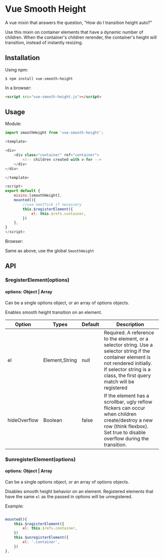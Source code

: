 
# Vue Smooth Height
A vue mixin that answers the question, "How do I transition height auto?"

Use this mixin on container elements that have a dynamic number of children. When the container's children rerender, the container's height will transition, instead of instantly resizing.
<!-- 
## Demo
https://jsfiddle.net/axfwg1L0/2/ -->

## Installation

Using npm:
```shell
$ npm install vue-smooth-height
```

In a browser:
```html
<script src="vue-smooth-height.js"></script>
```

## Usage

Module:

```javascript
import smoothHeight from 'vue-smooth-height';

<template>

<div>
    <div class="container" ref="container">
        <!-- children created with v-for -->
    </div>
</div>

</template>

<script>
export default {
    mixins:[smoothHeight],
    mounted(){
        //use nextTick if necessary
        this.$registerElement({
            el: this.$refs.container,
        })
    },
}
</script>
```
Browser:

Same as above, use the global `SmoothHeight`


## API
### $registerElement(options)
#### options: Object | Array

Can be a single options object,
or an array of options objects.

Enables smooth height transition on an element.


**Option**|**Types**|**Default**|**Description**
-----|-----|-----|-----
el|Element,String|null|Required. A reference to the element, or a selector string. Use a selector string if the container element is not rendered initially. If selector string is a class, the first query match will be registered
hideOverflow|Boolean|false|If the element has a scrollbar, ugly reflow flickers can occur when children create/destroy a new row (think flexbox). Set true to disable overflow during the transition.


### $unregisterElement(options)
#### options: Object | Array

Can be a single options object,
or an array of options objects.

Disables smooth height behavior on an element. Registered elements that have the same `el` as the passed in options will be unregistered. 

Example:


```javascript

mounted(){
    this.$registerElement({
        el: this.$refs.container,
    })
    this.$unregisterElement({
        el: '.container',
    })
},

```